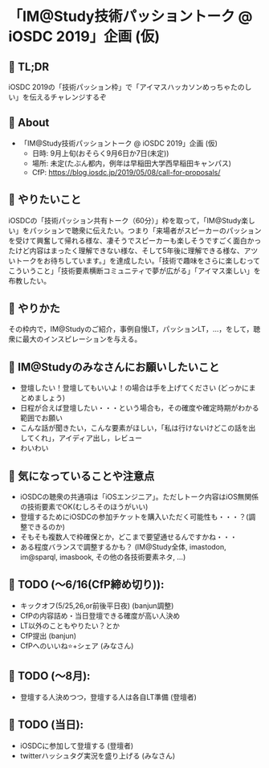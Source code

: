 # 「IM@Study技術パッショントーク @ iOSDC 2019」企画 (仮)

## :strawberry: TL;DR

iOSDC 2019の「技術パッション枠」で「アイマスハッカソンめっちゃたのしい」を伝えるチャレンジするぞ

## :strawberry: About

- 「IM@Study技術パッショントーク @ iOSDC 2019」企画 (仮)
  - 日時: 9月上旬(おそらく9月6日か7日(未定))
  - 場所: 未定(たぶん都内，例年は早稲田大学西早稲田キャンパス)
  - CfP: https://blog.iosdc.jp/2019/05/08/call-for-proposals/

## :strawberry: やりたいこと

iOSDCの「技術パッション共有トーク（60分）」枠を取って，「IM@Study楽しい」をパッションで聴衆に伝えたい。つまり「来場者がスピーカーのパッションを受けて興奮して帰れる様な、凄そうでスピーカーも楽しそうですごく面白かったけど内容はまったく理解できない様な、そして5年後に理解できる様な、アツいトークをお待ちしています。」を達成したい。「技術で趣味をさらに楽しむってこういうこと」「技術要素横断コミュニティで夢が広がる」「アイマス楽しい」を布教したい。

## :strawberry: やりかた

その枠内で，IM@Studyのご紹介，事例自慢LT，パッションLT，...，をして，聴衆に最大のインスピレーションを与える。

## :strawberry: IM@Studyのみなさんにお願いしたいこと

* 登壇したい！登壇してもいいよ！の場合は手を上げてください (どっかにまとめましょう)
* 日程が合えば登壇したい・・・という場合も，その確度や確定時期がわかる範囲でお願い
* こんな話が聞きたい，こんな要素がほしい，「私は行けないけどこの話を出してくれ」，アイディア出し，レビュー
* わいわい

## :strawberry: 気になっていることや注意点

* iOSDCの聴衆の共通項は「iOSエンジニア」。ただしトーク内容はiOS無関係の技術要素でOK(むしろそのほうがいい)
* 登壇するためにiOSDCの参加チケットを購入いただく可能性も・・・？(調整できるのか)
* そもそも複数人で枠確保とか，どこまで要望通せるんですかね・・・
* ある程度バランスで調整するかも？ (IM@Study全体, imastodon, im@sparql, imasbook, その他の各技術要素ネタ, ...)

## :strawberry: TODO (～6/16(CfP締め切り)):

* キックオフ(5/25,26,or前後平日夜) (banjun調整)
 * CfPの内容詰め・当日登壇できる確度が高い人決め
  * LT以外のこともやりたい？とか
  * CfP提出 (banjun)
  * CfPへのいいね:star:+シェア (みなさん)

## :strawberry: TODO (～8月):

* 登壇する人決めつつ，登壇する人は各自LT準備 (登壇者)

## :strawberry: TODO (当日):

* iOSDCに参加して登壇する (登壇者)
* twitterハッシュタグ実況を盛り上げる (みなさん)
